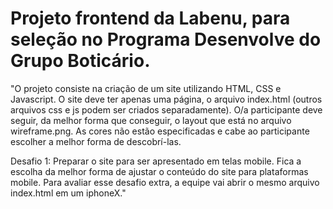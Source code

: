 # Projeto frontend da Labenu, para seleção no Programa Desenvolve do Grupo Boticário.

"O projeto consiste na criação de um site utilizando HTML, CSS e Javascript. O site deve ter apenas uma página, o arquivo index.html (outros arquivos css e js podem ser criados separadamente). O/a participante deve seguir, da melhor forma que conseguir, o layout que está no arquivo wireframe.png. As cores não estão especificadas e cabe ao participante escolher a melhor forma de descobrí-las.

Desafio 1: Preparar o site para ser apresentado em telas mobile. Fica a escolha da melhor forma de ajustar o conteúdo do site para plataformas mobile. Para avaliar esse desafio extra, a equipe vai abrir o mesmo arquivo index.html em um iphoneX."
